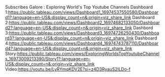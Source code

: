 Subscribes Galore : Exploring World's Top Youtube Channels
Dashboard 1:https://public.tableau.com/views/Dashboard1_16974537550580/Dashboard1?:language=en-US&:display_count=n&:origin=viz_share_link
Dashboard 2:https://public.tableau.com/views/Dashboard2_16974682133050/Dashboard2?:language=en-US&:display_count=n&:origin=viz_share_link
Dashbord 3:https://public.tableau.com/views/Dashboard3_16974726250430/Dashboard3?:language=en-US&:display_count=n&:origin=viz_share_link
Dashboard 4:https://public.tableau.com/views/Dashboard4_16974743787110/Dashboard4?:language=en-US&:display_count=n&:origin=viz_share_link
Story:https://public.tableau.com/views/ExploringWorldsTopYoutubeChannels_16973009213390/Story1?:language=en-US&:display_count=n&:origin=viz_share_link
Video:https://youtu.be/LyRYmqKDV2E?si=z4D3RyauS2ILDo-f
